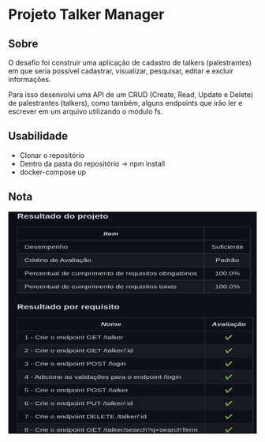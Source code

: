<h1> Projeto Talker Manager </h1>
<h2>Sobre </h2>

<p> O desafio foi construir uma aplicação de cadastro de talkers (palestrantes) em que seria possível cadastrar, visualizar, pesquisar, editar e excluir informações. 

Para isso desenvolvi uma API de um CRUD (Create, Read, Update e Delete) de palestrantes (talkers), como também, alguns endpoints que irão ler e escrever em um arquivo utilizando o módulo fs. </p>

<h2> Usabilidade </h2>

<ul> 
<li>
   Clonar o repositório
</li>
<li>
  Dentro da pasta do repositório -> npm install
</li>
<li>
  docker-compose up
</li>
</ul>

<h2>Nota</h2>
<img alt="imagem nota" src="./talkermanager.png" width='800' height='450'/>
